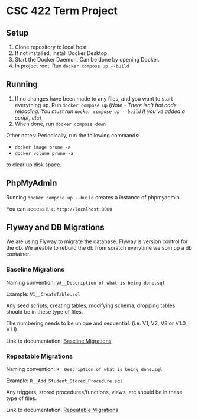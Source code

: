 # CSC 422 Term Project

## Setup
1. Clone repository to local host
2. If not installed, install Docker Desktop.
3. Start the Docker Daemon. Can be done by opening Docker.
4. In project root. Run `docker compose up --build`

## Running 
1. If no changes have been made to any files, and you want to start everything up. Run `docker compose up` (_Note - There isn't hot code reloading. You must run `docker compose up --build` if you've added a script, etc_)
2. When done, run `docker compose down`

Other notes: Periodically, run the following commands:

- `docker image prune -a`
- `docker volume prune -a`

to clear up disk space.

## PhpMyAdmin
Running `docker compose up --build` creates a instance of phpmyadmin.

You can access it at `http://localhost:8080`

## Flyway and DB Migrations
We are using Flyway to migrate the database. Flyway is version control for the db. We areable to rebuild the db from scratch everytime we spin up a db container.

### Baseline Migrations
Naming convention: `V#__Description of what is being done.sql`

Example: `V1__CreateTable.sql`

Any seed scripts, creating tables, modifying schema, dropping tables should be in these type of files. 

The numbering needs to be unique and sequential. (i.e. V1, V2, V3 or V1.0 V1.1)

Link to documentation: [Baseline Migrations](https://documentation.red-gate.com/flyway/flyway-cli-and-api/tutorials/tutorial-baseline-migrations)

### Repeatable Migrations
Naming convention: `R__Description of what is being done.sql`

Example: `R__Add_Student_Stored_Procedure.sql`

Any triggers, stored procedures/functions, views, etc should be in these type of files.

Link to documentation: [Repeatable Migrations](https://documentation.red-gate.com/flyway/flyway-cli-and-api/tutorials/tutorial-repeatable-migrations)
